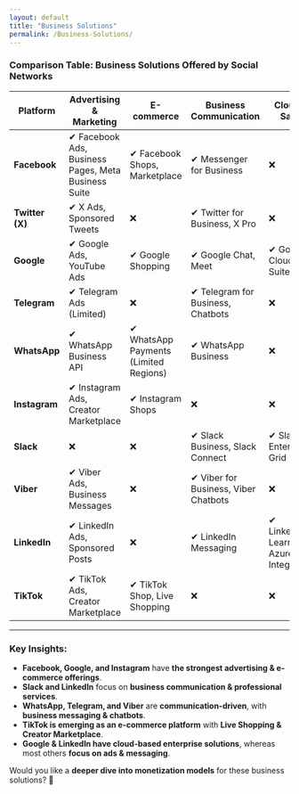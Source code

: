 ```yaml
---
layout: default
title: "Business Solutions"
permalink: /Business-Solutions/
---
```


### **Comparison Table: Business Solutions Offered by Social Networks**  

| **Platform**  | **Advertising & Marketing** | **E-commerce** | **Business Communication** | **Cloud & SaaS** | **Enterprise Services** | **AI & Analytics** |
|--------------|----------------------------|---------------|--------------------------|-----------------|-------------------|-------------------|
| **Facebook**  | ✔ Facebook Ads, Business Pages, Meta Business Suite | ✔ Facebook Shops, Marketplace | ✔ Messenger for Business | ❌ | ✔ Meta for Business | ✔ AI-powered ad targeting, insights |
| **Twitter (X)**  | ✔ X Ads, Sponsored Tweets | ❌ | ✔ Twitter for Business, X Pro | ❌ | ✔ Twitter API for businesses | ✔ AI-driven analytics, sentiment analysis |
| **Google**  | ✔ Google Ads, YouTube Ads | ✔ Google Shopping | ✔ Google Chat, Meet | ✔ Google Cloud, G Suite | ✔ Google Workspace, Google for Business | ✔ AI-driven search & ad recommendations |
| **Telegram**  | ✔ Telegram Ads (Limited) | ❌ | ✔ Telegram for Business, Chatbots | ❌ | ✔ Telegram Business API | ✔ AI-powered bots & automation |
| **WhatsApp**  | ✔ WhatsApp Business API | ✔ WhatsApp Payments (Limited Regions) | ✔ WhatsApp Business | ❌ | ✔ WhatsApp for Enterprises | ✔ AI-powered chatbots, customer engagement |
| **Instagram**  | ✔ Instagram Ads, Creator Marketplace | ✔ Instagram Shops | ❌ | ❌ | ✔ Instagram for Business | ✔ AI-driven ad targeting, influencer marketing |
| **Slack**  | ❌ | ❌ | ✔ Slack Business, Slack Connect | ✔ Slack Enterprise Grid | ✔ Slack for Enterprise | ✔ AI-powered search & automation |
| **Viber**  | ✔ Viber Ads, Business Messages | ❌ | ✔ Viber for Business, Viber Chatbots | ❌ | ✔ Viber Business API | ✔ AI-powered messaging & chatbots |
| **LinkedIn**  | ✔ LinkedIn Ads, Sponsored Posts | ❌ | ✔ LinkedIn Messaging | ✔ LinkedIn Learning, Azure Integration | ✔ LinkedIn Sales Navigator, Recruiter | ✔ AI-driven job recommendations, professional insights |
| **TikTok**  | ✔ TikTok Ads, Creator Marketplace | ✔ TikTok Shop, Live Shopping | ❌ | ❌ | ✔ TikTok for Business | ✔ AI-driven content recommendations, ad targeting |

---

### **Key Insights:**
- **Facebook, Google, and Instagram** have **the strongest advertising & e-commerce offerings**.  
- **Slack and LinkedIn** focus on **business communication & professional services**.  
- **WhatsApp, Telegram, and Viber** are **communication-driven**, with **business messaging & chatbots**.  
- **TikTok is emerging as an e-commerce platform** with **Live Shopping & Creator Marketplace**.  
- **Google & LinkedIn have cloud-based enterprise solutions**, whereas most others **focus on ads & messaging**.  

Would you like a **deeper dive into monetization models** for these business solutions? 🚀
